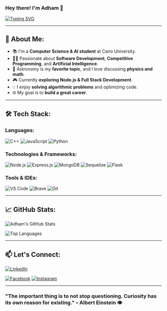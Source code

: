 ### Hey there! I'm Adham 🌟

[![Typing SVG](https://readme-typing-svg.herokuapp.com?font=Fira+Code&pause=1000&color=4A90E2&width=435&lines=Computer+Science+Student;AI+Enthusiast;Aspiring+Software+Engineer;Loves+Astronomy+%26+Math)](https://git.io/typing-svg)

---

## 🚀 About Me:

- 📚 I'm a **Computer Science & AI student** at Cairo University.
- 👨‍💻 Passionate about **Software Development**, **Competitive Programming**, and **Artificial Intelligence**.
- 🌌 Astronomy is my **favorite topic**, and I love discussing **physics and math**.
- 🎮 Currently **exploring Node.js & Full Stack Development**.
- 💡 I enjoy **solving algorithmic problems** and optimizing code.
- 🌐 My goal is to **build a great career**.

---

## 🛠️ Tech Stack:

### **Languages:**
![C++](https://img.shields.io/badge/C++-00599C?style=for-the-badge&logo=cplusplus&logoColor=white)
![JavaScript](https://img.shields.io/badge/JavaScript-F7DF1E?style=for-the-badge&logo=javascript&logoColor=black)
![Python](https://img.shields.io/badge/Python-3776AB?style=for-the-badge&logo=python&logoColor=white)

### **Technologies & Frameworks:**
![Node.js](https://img.shields.io/badge/Node.js-339933?style=for-the-badge&logo=nodedotjs&logoColor=white)
![Express.js](https://img.shields.io/badge/Express.js-000000?style=for-the-badge&logo=express&logoColor=white)
![MongoDB](https://img.shields.io/badge/MongoDB-47A248?style=for-the-badge&logo=mongodb&logoColor=white)
![Sequelize](https://img.shields.io/badge/Sequelize-52B0E7?style=for-the-badge&logo=sequelize&logoColor=white)
![Flask](https://img.shields.io/badge/Flask-000000?style=for-the-badge&logo=flask&logoColor=white)

### **Tools & IDEs:**
![VS Code](https://img.shields.io/badge/VS%20Code-007ACC?style=for-the-badge&logo=visualstudiocode&logoColor=white)
![Brave](https://img.shields.io/badge/Brave-BF1A2F?style=for-the-badge&logo=brave&logoColor=white)
![Git](https://img.shields.io/badge/Git-F05032?style=for-the-badge&logo=git&logoColor=white)

---

## 📈 GitHub Stats:

![Adham's GitHub Stats](https://github-readme-stats.vercel.app/api?username=Adham-Git&show_icons=true&theme=radical)

![Top Languages](https://github-readme-stats.vercel.app/api/top-langs/?username=Adham-Git&layout=compact&theme=radical)

---

## 📫 Let's Connect:

[![LinkedIn](https://img.shields.io/badge/LinkedIn-0A66C2?style=for-the-badge&logo=linkedin&logoColor=white)](https://www.linkedin.com/in/adhamghallab)
<!-- [![Twitter](https://img.shields.io/badge/Twitter-1DA1F2?style=for-the-badge&logo=twitter&logoColor=white)](https://twitter.com/adham)
[![LeetCode](https://img.shields.io/badge/LeetCode-FFA116?style=for-the-badge&logo=leetcode&logoColor=white)](https://leetcode.com/adham)
-->
[![Facebook](https://img.shields.io/badge/Facebook-1877F2?style=for-the-badge&logo=facebook&logoColor=white)](https://facebook.com/adhamghallab)
[![Instagram](https://img.shields.io/badge/Instagram-E4405F?style=for-the-badge&logo=instagram&logoColor=white)](https://instagram.com/adhamghallab)

---

### "The important thing is to not stop questioning. Curiosity has its own reason for existing." – Albert Einstein 👁️

